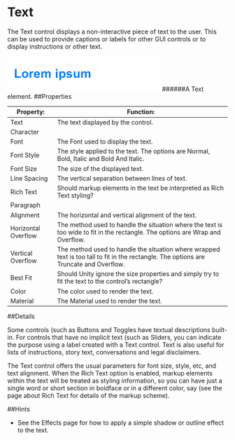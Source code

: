# Text

The Text control displays a non-interactive piece of text to the user. This can be used to provide captions or labels for other GUI controls or to display instructions or other text.

![](Main/UI_TextExample.png)
######A Text element.
##Properties


| Property:	 | Function: |
| -- | -- |
| Text	 | The text displayed by the control. |
| Character |  |
| Font	 | The Font used to display the text. |
| Font Style	 | The style applied to the text. The options are Normal, Bold, Italic and Bold And Italic. |
| Font Size	 | The size of the displayed text. |
| Line Spacing	 | The vertical separation between lines of text. |
| Rich Text	 | Should markup elements in the text be interpreted as Rich Text styling? |
| Paragraph |  |
| Alignment	 | The horizontal and vertical alignment of the text. |
| Horizontal Overflow	 | The method used to handle the situation where the text is too wide to fit in the rectangle. The options are Wrap and Overflow. |
| Vertical Overflow	 | The method used to handle the situation where wrapped text is too tall to fit in the rectangle. The options are Truncate and Overflow. |
| Best Fit	 | Should Unity ignore the size properties and simply try to fit the text to the control’s rectangle? |
| Color	 | The color used to render the text. |
| Material	 | The Material used to render the text. |
##Details

Some controls (such as Buttons and Toggles have textual descriptions built-in. For controls that have no implicit text (such as Sliders, you can indicate the purpose using a label created with a Text control. Text is also useful for lists of instructions, story text, conversations and legal disclaimers.

The Text control offers the usual parameters for font size, style, etc, and text alignment. When the Rich Text option is enabled, markup elements within the text will be treated as styling information, so you can have just a single word or short section in boldface or in a different color, say (see the page about Rich Text for details of the markup scheme).

##Hints

* See the Effects page for how to apply a simple shadow or outline effect to the text.